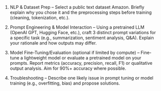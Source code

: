 1. NLP & Dataset Prep – Select a public text dataset Amazon. Briefly explain why you chose it and the preprocessing steps before training (cleaning, tokenization, etc.).

2. Prompt Engineering & Model Interaction – Using a pretrained LLM (OpenAI GPT, Hugging Face, etc.), craft 3 distinct prompt variations for a specific task (e.g., summarization, sentiment analysis, Q&A). Explain your rationale and how outputs may differ.

3. Model Fine-Tuning/Evaluation (optional if limited by compute) – Fine-tune a lightweight model or evaluate a pretrained model on your prompts. Report metrics (accuracy, precision, recall, F1) or qualitative output analysis. Aim for 90%+ accuracy where possible.

4. Troubleshooting – Describe one likely issue in prompt tuning or model training (e.g., overfitting, bias) and propose solutions.
